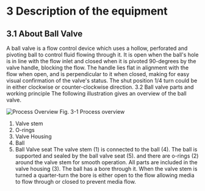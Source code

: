# 3 Description of the equipment
## 3.1 About Ball Valve
A ball valve is a flow control device which uses a hollow, perforated and pivoting
ball to control fluid flowing through it. It is open when the ball's hole is in line
with the flow inlet and closed when it is pivoted 90-degrees by the valve handle,
blocking the flow. The handle lies flat in alignment with the flow when open,
and is perpendicular to it when closed, making for easy visual confirmation
of the valve's status. The shut position 1/4 turn could be in either clockwise
or counter-clockwise direction.
3.2 Ball valve parts and working principle
The following illustration gives an overview of the ball valve.

![Process Overview](https://github.com/HKawale/Test-2/assets/89123158/8ae04ad2-e26b-4cf8-941c-8dd028fe2fff)
Fig. 3-1 Process overview

1. Valve stem
2. O-rings
3. Valve Housing
4. Ball
5. Ball Valve seat
The valve stem (1) is connected to the ball (4). The ball is supported and sealed
by the ball valve seat (5). and there are o-rings (2) around the valve stem for
smooth operation. All parts are included in the valve housing (3). The ball has
a bore through it. When the valve stem is turned a quarter-turn the bore is either
open to the flow allowing media to flow through or closed to prevent media flow.
